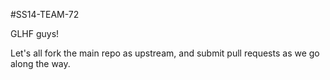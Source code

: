 #SS14-TEAM-72

GLHF guys!

Let's all fork the main repo as upstream, and submit pull requests as we go along the way.


